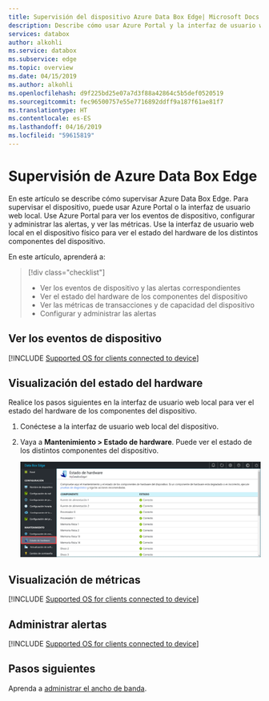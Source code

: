 ```yaml
---
title: Supervisión del dispositivo Azure Data Box Edge| Microsoft Docs
description: Describe cómo usar Azure Portal y la interfaz de usuario web local para supervisar su instancia de Azure Data Box Edge.
services: databox
author: alkohli
ms.service: databox
ms.subservice: edge
ms.topic: overview
ms.date: 04/15/2019
ms.author: alkohli
ms.openlocfilehash: d9f225bd25e07a7d3f88a42864c5b5def0520519
ms.sourcegitcommit: fec96500757e55e7716892ddff9a187f61ae81f7
ms.translationtype: HT
ms.contentlocale: es-ES
ms.lasthandoff: 04/16/2019
ms.locfileid: "59615819"
---
```

# <a name="monitor-your-azure-data-box-edge"></a>Supervisión de Azure Data Box Edge

En este artículo se describe cómo supervisar Azure Data Box Edge. Para supervisar el dispositivo, puede usar Azure Portal o la interfaz de usuario web local. Use Azure Portal para ver los eventos de dispositivo, configurar y administrar las alertas, y ver las métricas. Use la interfaz de usuario web local en el dispositivo físico para ver el estado del hardware de los distintos componentes del dispositivo.

En este artículo, aprenderá a:

> [!div class="checklist"]
> * Ver los eventos de dispositivo y las alertas correspondientes
> * Ver el estado del hardware de los componentes del dispositivo
> * Ver las métricas de transacciones y de capacidad del dispositivo
> * Configurar y administrar las alertas

## <a name="view-device-events"></a>Ver los eventos de dispositivo

[!INCLUDE [Supported OS for clients connected to device](../../includes/data-box-edge-gateway-view-device-events.md)]

## <a name="view-hardware-status"></a>Visualización del estado del hardware

Realice los pasos siguientes en la interfaz de usuario web local para ver el estado del hardware de los componentes del dispositivo.

1. Conéctese a la interfaz de usuario web local del dispositivo.
2. Vaya a **Mantenimiento > Estado de hardware**. Puede ver el estado de los distintos componentes del dispositivo.

    ![Visualización del estado del hardware](media/data-box-edge-monitor/view-hardware-status.png)

## <a name="view-metrics"></a>Visualización de métricas

[!INCLUDE [Supported OS for clients connected to device](../../includes/data-box-edge-gateway-view-metrics.md)]

## <a name="manage-alerts"></a>Administrar alertas

[!INCLUDE [Supported OS for clients connected to device](../../includes/data-box-edge-gateway-manage-alerts.md)]

## <a name="next-steps"></a>Pasos siguientes 

Aprenda a [administrar el ancho de banda](data-box-edge-manage-bandwidth-schedules.md).